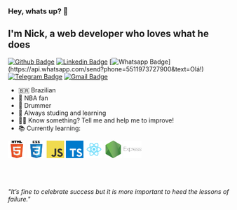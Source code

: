 ### Hey, whats up? 👋

## I'm Nick, a web developer who loves what he does

[![Github Badge](https://img.shields.io/badge/-Github-000?style=for-the-badge&logo=Github&logoColor=white&link=https://github.com/NickSant)](https://github.com/NickSant)
[![Linkedin Badge](https://img.shields.io/badge/-LinkedIn-blue?style=for-the-badge&logo=Linkedin&logoColor=white&link=https://www.linkedin.com/in/nicolas-santos17/)](https://www.linkedin.com/in/nicolas-santos17/)
[![Whatsapp Badge](https://img.shields.io/badge/-Whatsapp-4CA143?style=for-the-badge&labelColor=4CA143&logo=whatsapp&logoColor=white&link=https://api.whatsapp.com/send?phone=5511973727800&text=Olá!)](https://api.whatsapp.com/send?phone=5511973727900&text=Olá!)
[![Telegram Badge](https://img.shields.io/badge/-Telegram-1ca0f1?style=for-the-badge&labelColor=1ca0f1&logo=telegram&logoColor=white&link=https://t.me/NickSantss)](https://t.me/NickSantss)
[![Gmail Badge](https://img.shields.io/badge/-Gmail-c14438?style=for-the-badge&logo=Gmail&logoColor=white&link=mailto:nicolasalmeidasantos@gmail.com)](mailto:nicolasalmeidasantos@gmail.com)


- :brazil: Brazilian 
- :basketball: NBA fan
- :drum: Drummer
- :rocket: Always studing and learning
- :teacher: Know something? Tell me and help me to improve!
- :books: Currently learning: 
<div width="100%" text-align:center>
<img width="40" display="block" src="https://raw.githubusercontent.com/github/explore/80688e429a7d4ef2fca1e82350fe8e3517d3494d/topics/html/html.png" alt="HTML">
<img width="40"  display="block" src="https://raw.githubusercontent.com/github/explore/80688e429a7d4ef2fca1e82350fe8e3517d3494d/topics/css/css.png" alt="CSS">
<img width="40"  display="block" src="https://raw.githubusercontent.com/github/explore/80688e429a7d4ef2fca1e82350fe8e3517d3494d/topics/javascript/javascript.png" alt="JavaScript">
  <img width="40"  display="block" src="https://raw.githubusercontent.com/github/explore/80688e429a7d4ef2fca1e82350fe8e3517d3494d/topics/typescript/typescript.png" alt="TypeScript">
<img width="40" display="block" src="https://raw.githubusercontent.com/github/explore/80688e429a7d4ef2fca1e82350fe8e3517d3494d/topics/react/react.png" alt="React">

<img width="40" display="block" src="https://raw.githubusercontent.com/github/explore/80688e429a7d4ef2fca1e82350fe8e3517d3494d/topics/nodejs/nodejs.png" alt="Node">
  <img width="40" display="block" src="https://raw.githubusercontent.com/github/explore/80688e429a7d4ef2fca1e82350fe8e3517d3494d/topics/express/express.png" alt="Express">
  


</div>

<br>

<br>

<br>

_"It’s fine to celebrate success but it is more important to heed the lessons of failure."_
